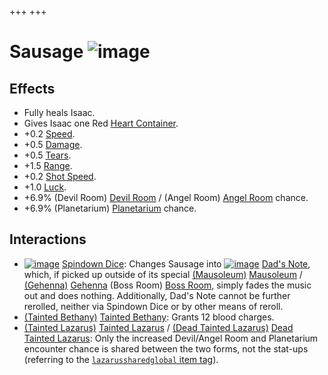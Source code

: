 +++
+++

 # Sausage ![image](/image/Sausage.png) 

Effects
---------


* Fully heals Isaac.
* Gives Isaac one Red [Heart Container](/wiki/Heart_Container "Heart Container").
* +0.2 [Speed](/wiki/Speed "Speed").
* +0.5 [Damage](/wiki/Damage "Damage").
* +0.5 [Tears](/wiki/Tears "Tears").
* +1.5 [Range](/wiki/Range "Range").
* +0.2 [Shot Speed](/wiki/Shot_Speed "Shot Speed").
* +1.0 [Luck](/wiki/Luck "Luck").
* +6.9% (Devil Room) [Devil Room](/wiki/Devil_Room "Devil Room") / (Angel Room) [Angel Room](/wiki/Angel_Room "Angel Room") chance.
* +6.9% (Planetarium) [Planetarium](/wiki/Planetarium "Planetarium") chance.


Interactions
--------------


* [![image](/image/Spindown_Dice.png)](/wiki/Spindown_Dice "Spindown Dice") [Spindown Dice](/wiki/Spindown_Dice "Spindown Dice"): Changes Sausage into [![image](/image/Dad%27s_Note.png)](/wiki/Dad%27s_Note "Dad's Note") [Dad's Note](/wiki/Dad%27s_Note "Dad's Note"), which, if picked up outside of its special [(Mausoleum)](/wiki/Mausoleum "Mausoleum") [Mausoleum](/wiki/Mausoleum "Mausoleum") / [(Gehenna)](/wiki/Gehenna "Gehenna") [Gehenna](/wiki/Gehenna "Gehenna") (Boss Room) [Boss Room](/wiki/Boss_Room "Boss Room"), simply fades the music out and does nothing. Additionally, Dad's Note cannot be further rerolled, neither via Spindown Dice or by other means of reroll.
* [(Tainted Bethany)](/wiki/Tainted_Bethany "Tainted Bethany") [Tainted Bethany](/wiki/Tainted_Bethany "Tainted Bethany"): Grants 12 blood charges.
* [(Tainted Lazarus)](/wiki/Tainted_Lazarus "Tainted Lazarus") [Tainted Lazarus](/wiki/Tainted_Lazarus "Tainted Lazarus") /  [(Dead Tainted Lazarus)](/wiki/Dead_Tainted_Lazarus "Dead Tainted Lazarus") [Dead Tainted Lazarus](/wiki/Dead_Tainted_Lazarus "Dead Tainted Lazarus"): Only the increased Devil/Angel Room and Planetarium encounter chance is shared between the two forms, not the stat-ups (referring to the [`lazarussharedglobal` item tag](/wiki/Item_Tags_lazarussharedglobal "Item Tags lazarussharedglobal")).



